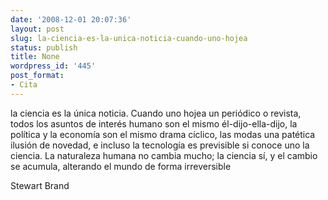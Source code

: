 ```yaml
---
date: '2008-12-01 20:07:36'
layout: post
slug: la-ciencia-es-la-unica-noticia-cuando-uno-hojea
status: publish
title: None
wordpress_id: '445'
post_format:
- Cita
---
```


la ciencia es la única noticia. Cuando uno hojea un periódico o revista, todos los asuntos de interés humano son el mismo él-dijo-ella-dijo, la política y la economía son el mismo drama cíclico, las modas una patética ilusión de novedad, e incluso la tecnología es previsible si conoce uno la ciencia. La naturaleza humana no cambia mucho; la ciencia sí, y el cambio se acumula, alterando el mundo de forma irreversible

Stewart Brand
